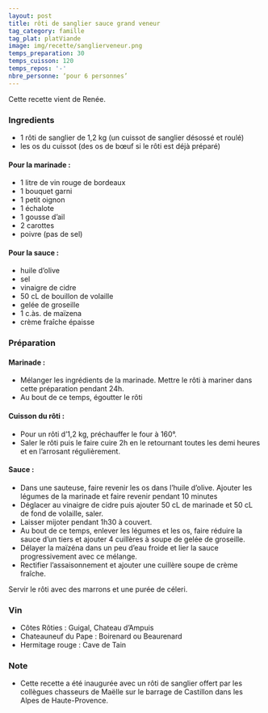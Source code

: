 ```yaml
---
layout: post
title: rôti de sanglier sauce grand veneur
tag_category: famille
tag_plat: platViande
image: img/recette/sanglierveneur.png
temps_preparation: 30
temps_cuisson: 120
temps_repos: '-'
nbre_personne: ‘pour 6 personnes’
---
```

Cette recette vient de Renée.

### Ingredients
* 1 rôti de sanglier de 1,2 kg‬‬‬‬‬ (un cuissot de sanglier désossé et roulé)
* les os du cuissot‬‬‬‬‬‬‬‬‬‬‬‬‬‬‬‬ (des os de bœuf si le rôti est déjà préparé)

#### Pour la marinade :
* 1 litre de vin rouge de bordeaux
* 1 bouquet garni
* 1 petit oignon
* 1 échalote
* 1 gousse d’ail
* 2 carottes
* poivre‬ (pas de sel)

#### Pour la sauce :
* huile d’olive‬‬‬‬‬‬‬‬‬‬‬‬‬‬‬‬‬‬‬‬‬
* sel
* vinaigre de cidre
* 50  cL de bouillon de volaille‬
* gelée de groseille‬
* 1 c.às. de maïzena
* crème fraîche épaisse‬‬‬‬‬‬‬‬‬‬‬‬‬‬‬‬‬‬‬‬‬‬


### Préparation
#### Marinade :
* Mélanger les ingrédients de la marinade. Mettre le rôti à mariner dans cette préparation pendant 24h.
* Au bout de ce temps, égoutter le rôti

#### Cuisson du rôti :
* Pour un rôti d’1,2 kg, préchauffer le four à 160°.
* Saler le rôti puis le faire cuire 2h en le retournant toutes les demi heures et en l’arrosant régulièrement.

#### Sauce :
* Dans une sauteuse, faire revenir les os dans l’huile d’olive. Ajouter les légumes de la marinade et faire revenir pendant 10 minutes
* Déglacer au vinaigre de cidre puis ajouter 50 cL de marinade et 50 cL de fond de volaille, saler.
* Laisser mijoter pendant 1h30 à couvert.
* Au bout de ce temps, enlever les légumes et les os, faire réduire la sauce d’un tiers et ajouter 4 cuillères à soupe de gelée de groseille.
* Délayer la maïzéna dans un peu d’eau froide et lier la sauce progressivement avec ce mélange.
* Rectifier l’assaisonnement et ajouter une cuillère soupe de crème fraîche.

Servir le rôti avec des marrons et une purée de céleri.



### Vin
* Côtes Rôties : Guigal, Chateau d’Ampuis
* Chateauneuf du Pape : Boirenard ou Beaurenard
* Hermitage rouge : Cave de Tain


### Note
* Cette recette a été inaugurée avec un rôti de sanglier offert par les collègues chasseurs de Maëlle sur le barrage de Castillon dans les Alpes de Haute-Provence.  
